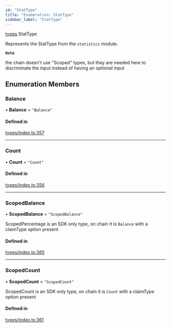 ```yaml
---
id: "StatType"
title: "Enumeration: StatType"
sidebar_label: "StatType"
---
```


[types](../../../modules/Types/Types.md).StatType

Represents the StatType from the `statistics` module.

**`Note`**

the chain doesn't use "Scoped" types, but they are needed here to discriminate the input instead of having an optional input

## Enumeration Members

### Balance

• **Balance** = ``"Balance"``

#### Defined in

[types/index.ts:357](https://github.com/PolymeshAssociation/polymesh-sdk/blob/2c78f6c34/src/types/index.ts#L357)

___

### Count

• **Count** = ``"Count"``

#### Defined in

[types/index.ts:356](https://github.com/PolymeshAssociation/polymesh-sdk/blob/2c78f6c34/src/types/index.ts#L356)

___

### ScopedBalance

• **ScopedBalance** = ``"ScopedBalance"``

ScopedPercentage is an SDK only type, on chain it is `Balance` with a claimType option present

#### Defined in

[types/index.ts:365](https://github.com/PolymeshAssociation/polymesh-sdk/blob/2c78f6c34/src/types/index.ts#L365)

___

### ScopedCount

• **ScopedCount** = ``"ScopedCount"``

ScopedCount is an SDK only type, on chain it is `Count` with a claimType option present

#### Defined in

[types/index.ts:361](https://github.com/PolymeshAssociation/polymesh-sdk/blob/2c78f6c34/src/types/index.ts#L361)

